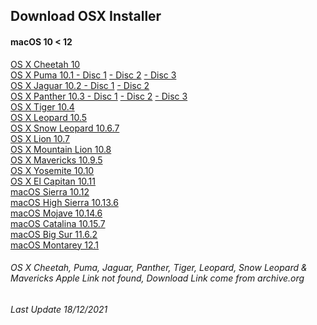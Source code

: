 ## Download OSX Installer
####  macOS 10 < 12

[OS X Cheetah 10](https://archive.org/download/MacosX10.0dmgfile/Mac%20OS%20X%2010.0.zip) \
[OS X Puma 10.1 - Disc 1](https://archive.org/download/mac-ox-x-10.1-internal-edition/Mac%20OS%20X%2010.1%20Puma%20Internal%20Edition.iso) [- Disc 2](https://archive.org/download/mac-ox-x-10.1-internal-edition/Mac%20OS%209.2.1%20Internal%20Edition.iso) [- Disc 3](https://archive.org/download/mac-ox-x-10.1-internal-edition/Apple%20Internal%20Use%20Software.iso) \
[OS X Jaguar 10.2 - Disc 1](https://archive.org/download/2Z691-3706-A/Mac%20OS%20X%20v10.2%20-%20Install%20Disc%201%20%5B2Z691-3706-A%5D.7z) [- Disc 2](https://archive.org/download/2Z691-3705-A/Mac%20OS%20X%20v10.2%20-%20Install%20Disc%202%20%5B2Z691-3705-A%5D.7z) \
[OS X Panther 10.3 - Disc 1](https://archive.org/download/MacOSX10.3-Panther-2Z691-4633-A_2Z691-4586-A_2Z691-4587-A/Mac%20OS%20X%20Upgrade%20Disc%201.dmg) [- Disc 2](https://archive.org/download/MacOSX10.3-Panther-2Z691-4633-A_2Z691-4586-A_2Z691-4587-A/Mac%20OS%20X%20Install%20Disc%202.dmg) [- Disc 3](https://archive.org/download/MacOSX10.3-Panther-2Z691-4633-A_2Z691-4586-A_2Z691-4587-A/Mac%20OS%20X%20Install%20Disc%203.dmg) \
[OS X Tiger 10.4](https://archive.org/download/mac-os-x-tiger-intelppc/Tiger_4_6.dmg__0/Tiger_4_6.dmg) \
[OS X Leopard 10.5](https://archive.org/download/Mac_OS_X_Leopard_Install_DVD_Version_10.5_2Z691-6037-A_Apple_Inc._2007/Mac%20OS%20X%20Leopard%20Install%20DVD%20Version%2010.5%20%282Z691-6037-A%29%20%28Apple%2C%20Inc.%29%282007%29.iso) \
[OS X Snow Leopard 10.6.7](https://archive.org/download/osx-10.6.7-dvd/OSX_10.6.7.iso) \
[OS X Lion 10.7](https://updates.cdn-apple.com/2021/macos/041-7683-20210614-E610947E-C7CE-46EB-8860-D26D71F0D3EA/InstallMacOSX.dmg) \
[OS X Mountain Lion 10.8](https://updates.cdn-apple.com/2021/macos/031-0627-20210614-90D11F33-1A65-42DD-BBEA-E1D9F43A6B3F/InstallMacOSX.dmg) \
[OS X Mavericks 10.9.5](https://archive.org/download/os-x-mavericks-10.9.5/OS%20X%20Mavericks%2010.9.5.iso) \
[OS X Yosemite 10.10](http://updates-http.cdn-apple.com/2019/cert/061-41343-20191023-02465f92-3ab5-4c92-bfe2-b725447a070d/InstallMacOSX.dmg) \
[OS X El Capitan 10.11](http://updates-http.cdn-apple.com/2019/cert/061-41424-20191024-218af9ec-cf50-4516-9011-228c78eda3d2/InstallMacOSX.dmg) \
[macOS Sierra 10.12](http://updates-http.cdn-apple.com/2019/cert/061-39476-20191023-48f365f4-0015-4c41-9f44-39d3d2aca067/InstallOS.dmg) \
[macOS High Sierra 10.13.6](https://apps.apple.com/fr/app/macos-high-sierra/id1246284741?mt=12) \
[macOS Mojave 10.14.6](https://apps.apple.com/fr/app/macos-mojave/id1398502828?mt=12) \
[macOS Catalina 10.15.7](https://apps.apple.com/fr/app/macos-catalina/id1466841314?mt=12) \
[macOS Big Sur 11.6.2](https://apps.apple.com/fr/app/macos-big-sur/id1526878132?mt=12) \
[macOS Montarey 12.1](https://apps.apple.com/fr/app/macos-monterey/id1576738294?mt=12)

######  OS X Cheetah, Puma, Jaguar, Panther, Tiger, Leopard, Snow Leopard & Mavericks Apple Link not found, Download Link come from archive.org
######  Last Update 18/12/2021
